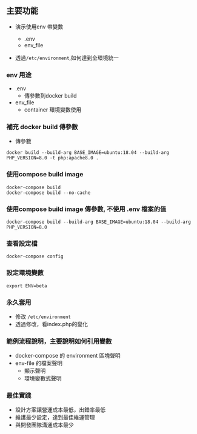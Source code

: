 ## 主要功能
- 演示使用env 帶變數
  - .env
  - env_file

- 透過`/etc/environment`,如何達到全環境統一

### env 用途
- .env
  - 傳參數到docker build
- env_file
  - container 環境變數使用

### 補充 docker build 傳參數
- 傳參數
```
docker build --build-arg BASE_IMAGE=ubuntu:18.04 --build-arg PHP_VERSION=8.0 -t php:apache8.0 .
```

### 使用compose build image
```
docker-compose build
docker-compose build --no-cache
```
### 使用compose build image 傳參數, 不使用 .env 檔案的值
```
docker-compose build --build-arg BASE_IMAGE=ubuntu:18.04 --build-arg PHP_VERSION=8.0
```

### 查看設定檔
```
docker-compose config
```
### 設定環境變數
```
export ENV=beta
```
### 永久套用
- 修改 `/etc/environment`
- 透過修改，看index.php的變化



### 範例流程說明，主要說明如何引用變數
- docker-compose 的 environment 區塊聲明 
- env-file 的檔案聲明
  - 顯示聲明
  - 環境變數式聲明


### 最佳實踐
- 設計方案讓營運成本最低，出錯率最低
- 維護最少設定，達到最佳維運管理
- 與開發團隊溝通成本最少

